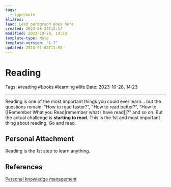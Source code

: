 ```yaml
---
tags:
  - type/note
aliases: 
lead: Lead paragraph goes here
created: 2023-08-24T12:17
modified: 2023-10-28, 14:23
template-type: Note
template-version: "1.7"
updated: 2024-01-04T11:53
---
```


# Reading

Tags: #reading #books #learning #life 
Date: 2023-10-28, 14:23

---

Reading is one of the most important things you could ever learn... but the questions remain: "How to read faster?", "How to read better?", "How to [[Remember What you Read|remember what I have read]]?" and so on. But the actual challenge is **starting to read**. This is the 1st and most important thing about reading. Go and read.

## Personal Attachment

Reading is the 1st step to learn anything.
## References

[Personal knowledge management](../SLIP-BOX/Personal%20knowledge%20management.md)
